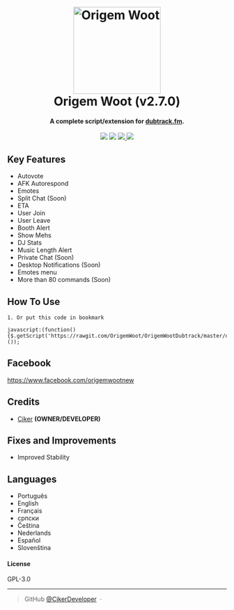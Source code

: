 
<h1 align="center">
  <br>
  <a href="https://origemwoot.github.io"><img src="https://i.imgur.com/YsvfUtf.png" alt="Origem Woot" width="200"></a>
  <br>
  Origem Woot (v2.7.0)
  <br>
</h1>

<h4 align="center">A complete script/extension for <a href="http://dubtrack.fm" target="_blank">dubtrack.fm</a>.</h4>
<p align="center">
    <a href="http://waffle.io/OrigemWoot/OrigemWoot"><img src="https://badge.waffle.io/OrigemWoot/OrigemWoot.svg?label=ready&title=Ready"></a>
  </a>
  <a href="https://gitter.im/OrigemWootOW/Lobby"><img src="https://badges.gitter.im/OrigemWootOW/Lobby.svg"></a>
  <a href="#">
      <img src="https://img.shields.io/badge/SayThanks.io-%E2%98%BC-1EAEDB.svg">
  </a>
  <a href="https://www.paypal.me/1microfix">
    <img src="https://img.shields.io/badge/$-donate-ff69b4.svg?maxAge=2592000&amp;style=flat">
  </a>
</p>


## Key Features

* Autovote
* AFK Autorespond
* Emotes
* Split Chat (Soon)
* ETA
* User Join
* User Leave
* Booth Alert
* Show Mehs
* DJ Stats
* Music Length Alert
* Private Chat (Soon)
* Desktop Notifications (Soon)
* Emotes menu
* More than 80 commands (Soon)

## How To Use

```
1. Or put this code in bookmark

javascript:(function(){$.getScript('https://rawgit.com/OrigemWoot/OrigemWootDubtrack/master/origem.min.js');}());

```

## Facebook

https://www.facebook.com/origemwootnew

## Credits

- [Ciker](https://github.com/CikerDeveloper) __(OWNER/DEVELOPER)__


## Fixes and Improvements

- Improved Stability

## Languages

- Português
- English
- Français
- српски
- Čeština
- Nederlands
- Español
- Slovenština

#### License

GPL-3.0

---

> GitHub [@CikerDeveloper](https://github.com/CikerDeveloper) &nbsp;&middot;&nbsp;


